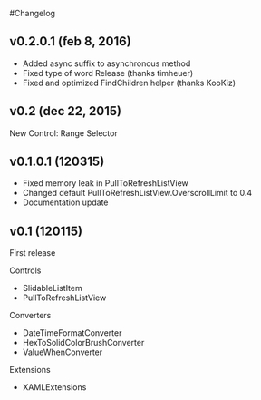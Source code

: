 #Changelog

## v0.2.0.1 (feb 8, 2016)
* Added async suffix to asynchronous method
* Fixed type of word Release (thanks timheuer)
* Fixed and optimized FindChildren helper (thanks KooKiz)

## v0.2 (dec 22, 2015)
New Control: Range Selector

## v0.1.0.1 (120315)
* Fixed memory leak in PullToRefreshListView
* Changed default PullToRefreshListView.OverscrollLimit to 0.4
* Documentation update

## v0.1 (120115)
First release

Controls
* SlidableListItem 
* PullToRefreshListView

Converters
* DateTimeFormatConverter
* HexToSolidColorBrushConverter
* ValueWhenConverter

Extensions
* XAMLExtensions
